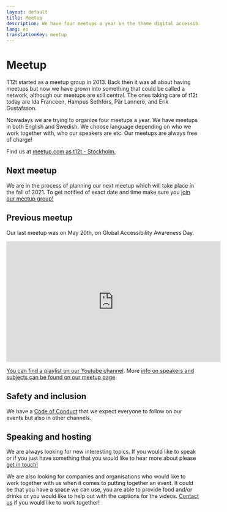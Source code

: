 ```yaml
---
layout: default
title: Meetup
description: We have four meetups a year on the theme digital accessibility. We do meetups in both english and swedish.
lang: en
translationKey: meetup
---
```


# Meetup

T12t started as a meetup group in 2013. Back then it was all about having meetups but now we have grown into something that could be called a network, although our meetups are still central. The ones taking care of t12t today are Ida Franceen, Hampus Sethfors, Pär Lannerö, and Erik Gustafsson.

Nowadays we are trying to organize four meetups a year. We have meetups in both English and Swedish. We choose language depending on who we work together with, who our speakers are etc. Our meetups are always free of charge!

Find us at [meetup.com as t12t - Stockholm.](https://www.meetup.com/t12t-Stockholm)

## Next meetup

We are in the process of planning our next meetup which will take place in the fall of 2021. To get notified of exact date and time make sure you [join our meetup group!](https://www.meetup.com/t12t-Stockholm)

## Previous meetup

Our last meetup was on May 20th, on Global Accessibility Awareness Day.

<div class="embed-video">
  <iframe title="t12t - GAAD 2021: A11y culture at work" width="560" height="315" src="https://www.youtube.com/embed/videoseries?list=PL2xRuDW-GAR1IBucg5XVkYn5vZSAzZfXX" title="YouTube video player" frameborder="0" allow="accelerometer; autoplay; clipboard-write; encrypted-media; gyroscope; picture-in-picture" allowfullscreen></iframe>
</div>

[You can find a playlist on our Youtube channel](https://youtube.com/playlist?list=PL2xRuDW-GAR1IBucg5XVkYn5vZSAzZfXX). More [info on speakers and subjects can be found on our meetup page](https://www.meetup.com/t12t-Stockholm/events/277443702/).

## Safety and inclusion

We have a [Code of Conduct](/en/code-of-conduct/) that we expect everyone to follow on our events but also in other channels.

## Speaking and hosting

We are always looking for new interesting topics. If you would like to speak or if you just have something that you would like to hear more about please [get in touch!](/en/contact/)

We are also looking for companies and organisations who would like to work together with us when it comes to putting together an event. It could be that you have a space we can use, you are able to provide food and/or drinks or you would like to help out with the captions for the videos. [Contact us](/en/contact/) if you would like to work together!
